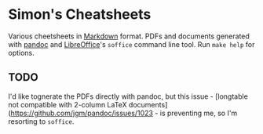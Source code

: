 # Simon's Cheatsheets

Various cheetsheets in [Markdown](https://en.wikipedia.org/wiki/Markdown) format. PDFs and documents generated with [pandoc](https://pandoc.org/) and [LibreOffice](https://www.libreoffice.org/)'s `soffice` command line tool. Run `make help` for options.

## TODO

I'd like tognerate the PDFs directly with pandoc, but this issue - [longtable not compatible with 2-column LaTeX documents](https://github.com/jgm/pandoc/issues/1023 - is preventing me, so I'm resorting to `soffice`.
